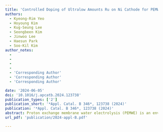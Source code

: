 ```yaml
---
title: 'Controlled Doping of Ultralow Amounts Ru on Ni Cathode for PEMWE: Experimental and Theoretical Elucidation of Enhanced Performance'
authors:
  - Kyeong-Rim Yeo
  - Hoyoung Kim
  - Kug-Seung Lee
  - Seongbeen Kim
  - Jinwoo Lee
  - Haesun Park
  - Soo-Kil Kim
author_notes:
  -
  -
  -
  -
  - 'Corresponding Author'
  - 'Corresponding Author'
  - 'Corresponding Author'

date: '2024-06-05'
doi: '10.1016/j.apcatb.2024.123738'
publication_types: ['2']
publication_short: '*Appl. Catal. B 346*, 123738 (2024)'
publication: '*Appl. Catal. B 346*, 123738 (2024)'
abstract: Proton exchange membrane water electrolysis (PEMWE) is an environmentally benign technology for large-scale hydrogen production. Despite many catalysts being developed to replace Pt, successful development of low-cost catalysts that meet the balance of performance and durability is limited. In this work, atomically dispersed Ru on Ni catalyst-integrated porous transport electrodes were fabricated by a simple electrodeposition. With a trace amount of Ru (< 0.05 mgRu·cm−2), the Ni98.1Ru1.9 cathode catalyst exhibited an overpotential of 35 mV at –10 mA·cm−2 with excellent stability. Density functional theory calculation revealed that the high performance was driven by optimized adsorption strength and improved mobility of hydrogen on the catalyst surface. The Ni98.1Ru1.9 electrode was further verified in a PEMWE cell and resulting performance (6.0 A·cm−2 at 2.25 Vcell) and stability (0.13 mV·h−1 decay rate at 1 A·cm−2) surpassed previously reported non-Pt and even Pt electrodes, demonstrating its readiness as an advanced cathode to replace Pt.
url_pdf: 'publication/2024-appl-B.pdf'

---
```



<!--- Supplementary notes can be added here, including [code and math](https://wowchemy.com/docs/content/writing-markdown-latex/). --->